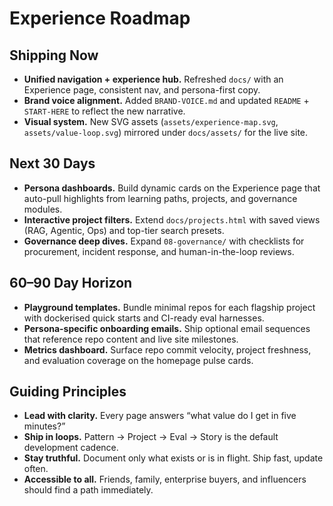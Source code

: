# Experience Roadmap

## Shipping Now
- **Unified navigation + experience hub.** Refreshed `docs/` with an Experience page, consistent nav, and persona-first copy.
- **Brand voice alignment.** Added `BRAND-VOICE.md` and updated `README` + `START-HERE` to reflect the new narrative.
- **Visual system.** New SVG assets (`assets/experience-map.svg`, `assets/value-loop.svg`) mirrored under `docs/assets/` for the live site.

## Next 30 Days
- **Persona dashboards.** Build dynamic cards on the Experience page that auto-pull highlights from learning paths, projects, and governance modules.
- **Interactive project filters.** Extend `docs/projects.html` with saved views (RAG, Agentic, Ops) and top-tier search presets.
- **Governance deep dives.** Expand `08-governance/` with checklists for procurement, incident response, and human-in-the-loop reviews.

## 60–90 Day Horizon
- **Playground templates.** Bundle minimal repos for each flagship project with dockerised quick starts and CI-ready eval harnesses.
- **Persona-specific onboarding emails.** Ship optional email sequences that reference repo content and live site milestones.
- **Metrics dashboard.** Surface repo commit velocity, project freshness, and evaluation coverage on the homepage pulse cards.

## Guiding Principles
- **Lead with clarity.** Every page answers “what value do I get in five minutes?”
- **Ship in loops.** Pattern → Project → Eval → Story is the default development cadence.
- **Stay truthful.** Document only what exists or is in flight. Ship fast, update often.
- **Accessible to all.** Friends, family, enterprise buyers, and influencers should find a path immediately.
